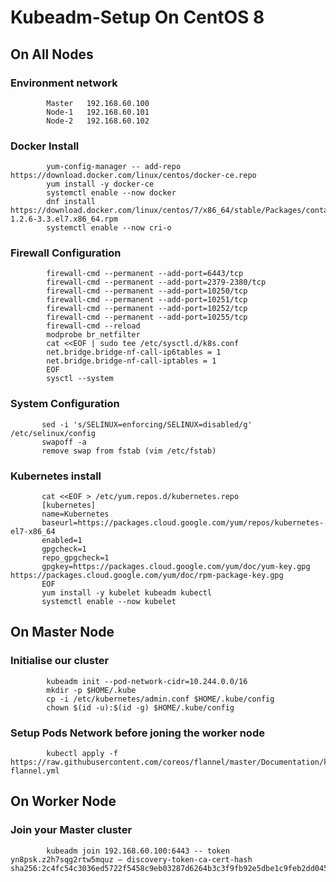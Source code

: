 # Kubeadm-Setup On CentOS 8

## On All Nodes

### Environment network

```
        Master   192.168.60.100
        Node-1   192.168.60.101
        Node-2   192.168.60.102
```
### Docker Install

```
        yum-config-manager -- add-repo https://download.docker.com/linux/centos/docker-ce.repo
        yum install -y docker-ce
        systemctl enable --now docker
        dnf install https://download.docker.com/linux/centos/7/x86_64/stable/Packages/containerd.io-1.2.6-3.3.el7.x86_64.rpm
        systemctl enable --now cri-o
```
### Firewall Configuration

```
        firewall-cmd --permanent --add-port=6443/tcp
        firewall-cmd --permanent --add-port=2379-2380/tcp
        firewall-cmd --permanent --add-port=10250/tcp
        firewall-cmd --permanent --add-port=10251/tcp
        firewall-cmd --permanent --add-port=10252/tcp
        firewall-cmd --permanent --add-port=10255/tcp
        firewall-cmd --reload
        modprobe br_netfilter
        cat <<EOF | sudo tee /etc/sysctl.d/k8s.conf
        net.bridge.bridge-nf-call-ip6tables = 1
        net.bridge.bridge-nf-call-iptables = 1
        EOF
        sysctl --system
 ```
 
 ### System  Configuration
 
 ```
        sed -i 's/SELINUX=enforcing/SELINUX=disabled/g' /etc/selinux/config
        swapoff -a
        remove swap from fstab (vim /etc/fstab)
 ```
 ### Kubernetes install
 
 ```
        cat <<EOF > /etc/yum.repos.d/kubernetes.repo
        [kubernetes]
        name=Kubernetes
        baseurl=https://packages.cloud.google.com/yum/repos/kubernetes-el7-x86_64
        enabled=1
        gpgcheck=1
        repo_gpgcheck=1
        gpgkey=https://packages.cloud.google.com/yum/doc/yum-key.gpg https://packages.cloud.google.com/yum/doc/rpm-package-key.gpg
        EOF
        yum install -y kubelet kubeadm kubectl
        systemctl enable --now kubelet
 ```
## On Master Node
### Initialise our cluster

```
        kubeadm init --pod-network-cidr=10.244.0.0/16
        mkdir -p $HOME/.kube
        cp -i /etc/kubernetes/admin.conf $HOME/.kube/config
        chown $(id -u):$(id -g) $HOME/.kube/config
```   

### Setup Pods Network before joning the worker node 

```
        kubectl apply -f https://raw.githubusercontent.com/coreos/flannel/master/Documentation/kube-flannel.yml
```
## On Worker Node
### Join your Master cluster 

```
        kubeadm join 192.168.60.100:6443 -- token yn8psk.z2h7sqg2rtw5mquz — discovery-token-ca-cert-hash sha256:2c4fc54c3036ed5722f5458c9eb03287d6264b3c3f9fb92e5dbe1c9feb2dd045
```
        

